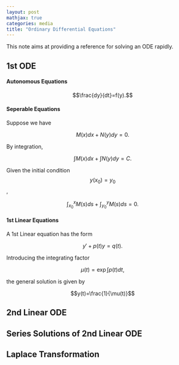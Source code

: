 ```yaml
---
layout: post
mathjax: true
categories: media
title: "Ordinary Differential Equations"
---
```

This note aims at providing a reference for solving an ODE rapidly.

## 1st ODE
#### Autonomous Equations

$$\frac{dy}{dt}=f(y).$$

#### Seperable Equations
Suppose we have

$$M(x)dx+N(y)dy=0.$$

By integration, 

$$\int M(x)dx+\int N(y)dy=C.$$

Given the initial condition $$y(x_0)=y_0$$,

$$\int_{x_0}^{x}M(s)ds+\int_{y_0}^{y}M(s)ds=0.$$

#### 1st Linear Equations
A 1st Linear equation has the form

$$y'+p(t)y=q(t).$$

Introducing the integrating factor

$$\mu(t)=\exp\int p(t)dt,$$

the general solution is given by

$$y(t)=\frac{1}{\mu(t)}$$

## 2nd Linear ODE

## Series Solutions of 2nd Linear ODE

## Laplace Transformation
